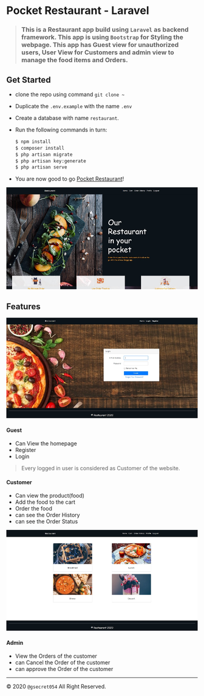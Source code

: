 # Pocket Restaurant - Laravel

 > ### This is a Restaurant app build using `Laravel` as backend framework. This app is using `Bootstrap` for Styling the webpage. This app has Guest view for unauthorized users, User View for Customers and admin view to manage the food items and Orders.

## Get Started

- clone the repo using command `git clone ~`
- Duplicate the `.env.example` with the name `.env`
- Create a database with name `restaurant`.
- Run the following commands in turn:

    ```bash
    $ npm install
    $ composer install
    $ php artisan migrate
    $ php artisan key:generate
    $ php artisan serve
    ```
- You are now good to go [Pocket Restaurant](http://127.0.0.1:8000)!

![Landing](screenshot01.jpg)

## Features

![Login](screenshot02.jpg)

#### Guest

- Can View the homepage
- Register
- Login

> Every logged in user is considered as Customer of the website.

#### Customer

- Can view the product(food)
- Add the food to the cart
- Order the food
- can see the Order History
- can see the Order Status

![Home](screenshot03.jpg)

#### Admin

- View the Orders of the customer
- can Cancel the Order of the customer
- can approve the Order of the customer

---

&copy; 2020 `@gsecret054` All Right Reserved.

